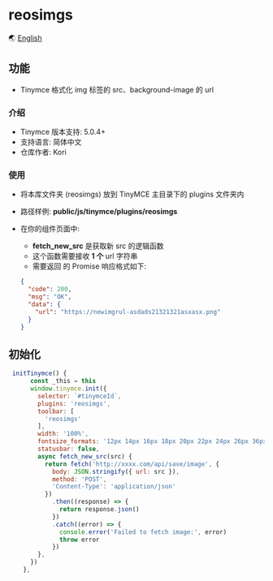 # reosimgs

🌏 [English](https://github.com/Kori000/reosimgs/blob/main/README.md)

## 功能

- Tinymce 格式化 img 标签的 src、background-image 的 url

### 介绍

- Tinymce 版本支持: 5.0.4+
- 支持语言: 简体中文
- 仓库作者: Kori

### 使用

- 将本库文件夹 (reosimgs) 放到 TinyMCE 主目录下的 plugins 文件夹内

- 路径样例: **public/js/tinymce/plugins/reosimgs**

- 在你的组件页面中:

  - **fetch_new_src** 是获取新 src 的逻辑函数
  - 这个函数需要接收 **1 个** url 字符串
  - 需要返回 的 Promise 响应格式如下:

  ```json
  {
    "code": 200,
    "msg": "OK",
    "data": {
      "url": "https://newimgrul-asdads21321321asxasx.png"
    }
  }
  ```

## 初始化

```js
 initTinymce() {
      const _this = this
      window.tinymce.init({
        selector: `#tinymceId`,
        plugins: 'reosimgs',
        toolbar: [
          'reosimgs'
        ],
        width: '100%',
        fontsize_formats: '12px 14px 16px 18px 20px 22px 24px 26px 36px 48px 56px',
        statusbar: false,
        async fetch_new_src(src) {
          return fetch('http://xxxx.com/api/save/image', {
            body: JSON.stringify({ url: src }),
            method: 'POST',
            'Content-Type': 'application/json'
          })
            .then((response) => {
              return response.json()
            })
            .catch((error) => {
              console.error('Failed to fetch image:', error)
              throw error
            })
        },
      })
    },
```
